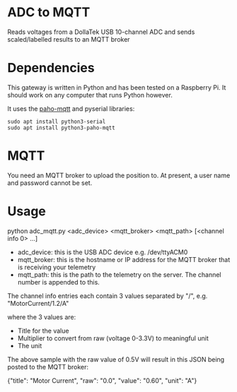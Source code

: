 ADC to MQTT
===========

Reads voltages from a DollaTek USB 10-channel ADC and sends scaled/labelled results to an MQTT broker


Dependencies
============

This gateway is written in Python and has been tested on a Raspberry Pi.  It should work on any computer that runs Python however.

It uses the [paho-mqtt](https://pypi.org/project/paho-mqtt/) and pyserial libraries:

	sudo apt install python3-serial
	sudo apt install python3-paho-mqtt



MQTT
============

You need an MQTT broker to upload the position to.  At present, a user name and password cannot be set.



Usage
=======

python adc_mqtt.py <adc_device> <mqtt_broker> <mqtt_path> [<channel info 0> ...]

- adc_device: this is the USB ADC device e.g. /dev/ttyACM0
- mqtt_broker: this is the hostname or IP address for the MQTT broker that is receiving your telemetry
- mqtt_path: this is the path to the telemetry on the server.  The channel number is appended to this.

The channel info entries each contain 3 values separated by "/", e.g. "MotorCurrent/1.2/A"

where the 3 values are:

- Title for the value
- Multiplier to convert from raw (voltage 0-3.3V) to meaningful unit
- The unit

The above sample with the raw value of 0.5V will result in this JSON being posted to the MQTT broker:

{"title": "Motor Current", "raw": "0.0", "value": "0.60", "unit": "A"}


